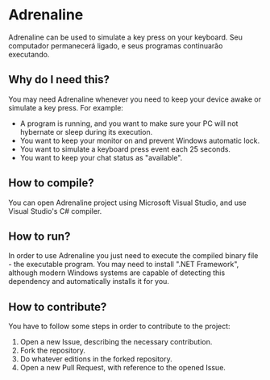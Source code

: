 # Adrenaline
Adrenaline can be used to simulate a key press on your keyboard. Seu computador permanecerá ligado, e seus programas continuarão executando.

## Why do I need this?

You may need Adrenaline whenever you need to keep your device awake or simulate a key press. For example:
- A program is running, and you want to make sure your PC will not hybernate or sleep during its execution.
- You want to keep your monitor on and prevent Windows automatic lock.
- You want to simulate a keyboard press event each 25 seconds.
- You want to keep your chat status as "available".

## How to compile?

You can open Adrenaline project using Microsoft Visual Studio, and use Visual Studio's C# compiler.

## How to run?

In order to use Adrenaline you just need to execute the compiled binary file - the executable program.
You may need to install ".NET Framework", although modern Windows systems are capable of detecting this dependency and automatically installs it for you.

## How to contribute?

You have to follow some steps in order to contribute to the project:
1. Open a new Issue, describing the necessary contribution.
2. Fork the repository.
3. Do whatever editions in the forked repository.
4. Open a new Pull Request, with reference to the opened Issue.

